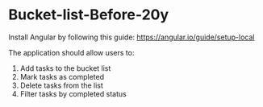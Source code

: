 # Bucket-list-Before-20y
Install Angular by following this guide: https://angular.io/guide/setup-local

The application should allow users to:

1. Add tasks to the bucket list
2. Mark tasks as completed
3. Delete tasks from the list
4. Filter tasks by completed status
